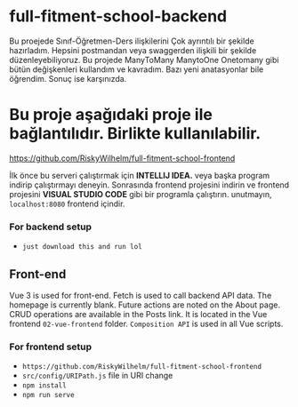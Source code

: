 # full-fitment-school-backend
Bu proejede Sınıf-Öğretmen-Ders ilişkilerini Çok ayrıntılı bir şekilde hazırladım. Hepsini postmandan veya swaggerden ilişkili bir şekilde düzenleyebiliyoruz.
Bu projede ManyToMany ManytoOne Onetomany gibi bütün değişkenleri kullandım ve kavradım. Bazı yeni anatasyonlar bile öğrendim.
Sonuç ise karşınızda.

# Bu proje aşağıdaki proje ile bağlantılıdır. Birlikte kullanılabilir.
https://github.com/RiskyWilhelm/full-fitment-school-frontend

İlk önce bu serveri çalıştırmak için **INTELLIJ IDEA.** veya başka program indirip çalıştırmayı deneyin. Sonrasında frontend projesini indirin ve frontend projesini **VISUAL STUDIO CODE** gibi bir programla çalıştırın. unutmayın, `localhost:8080` frontend içindir.


### For backend setup
* `just download this and run lol`

## Front-end
Vue 3 is used for front-end. Fetch is used to call backend API data. The homepage is currently blank. Future actions are noted on the About page. CRUD operations are available in the Posts link.  It is located in the Vue frontend `02-vue-frontend` folder. `Composition API` is used in all Vue scripts.


### For frontend setup
* `https://github.com/RiskyWilhelm/full-fitment-school-frontend`
* `src/config/URIPath.js` file in URI change
* `npm install`
* `npm run serve`

